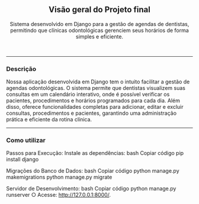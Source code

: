 
  <h2 align="center">Visão geral do Projeto final</h2>

  <p align="center">
    Sistema desenvolvido em Django para a gestão de agendas de dentistas, permitindo que clínicas odontológicas gerenciem seus horários de forma simples e eficiente. 
    <br>
    </p>
</p>

<br>

<hr>

### Descrição

Nossa aplicação desenvolvida em Django tem o intuito facilitar a gestão de agendas odontológicas. O sistema permite que dentistas visualizem suas consultas em um calendário interativo, onde é possível verificar os pacientes, procedimentos e horários programados para cada dia. Além disso, oferece funcionalidades completas para adicionar, editar e excluir consultas, procedimentos e pacientes, garantindo uma administração prática e eficiente da rotina clínica.

<hr>




### Como utilizar

Passos para Execução:
Instale as dependências:
bash
Copiar código
pip install django


Migrações do Banco de Dados:
bash
Copiar código
python manage.py makemigrations
python manage.py migrate


Servidor de Desenvolvimento:
bash
Copiar código
python manage.py runserver
○ Acesse: http://127.0.0.1:8000/.







